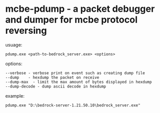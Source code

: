 # mcbe-pdump - a packet debugger and dumper for mcbe protocol reversing

usuage:
```
pdump.exe <path-to-bedrock_server.exe> <options>
```

options:
```
--verbose - verbose print on event such as creating dump file
--dump    - hexdump the packet on receive
--dump-max  - limit the max amount of bytes displayed in hexdump
--dump-decode - dump ascii decode in hexdump 
```

example:
```
pdump.exe "D:\bedrock-server-1.21.50.10\bedrock_server.exe"
```


